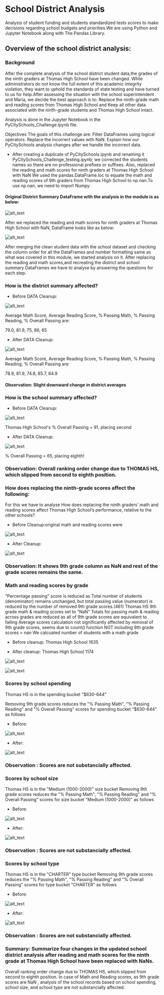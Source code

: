 # School District Analysis
Analysis of student funding and students standardized tests scores to make decisions regarding school budgets and priorities.We are using Python and Jupyter Notebook along with The Pandas Library. 

## Overview of the school district analysis: 
### Background
After the complete analysis of the school district student data,the grades of the ninth graders at Thomas High School have been changed. While administrators do not know the full extent of this academic integrity violation, they want to uphold the standards of state testing and have turned to us for help.After assessing the situation with the school superintendent and Maria, we decide the best approach is to:
Replace the ninth-grade math and reading scores from Thomas High School and Keep all other data associated with the ninth-grade students and Thomas High School intact.

Analysis is done in the Jupyter Notebook in the PyCitySchools_Challenge.ipynb file.

Objectives
The goals of this challenge are:
Filter DataFrames using logical operators.
Replace the incorrect values with NaN.
Explain how our PyCitySchools analysis changes after we handle the incorrect data.

- After creating a duplicate of PyCitySchools.ipynb and renaming it PyCitySchools_Challenge_testing.ipynb; we corrected the students names so there are no professional prefixes or suffixes.
Also, replaced the reading and math scores for ninth graders at Thomas High School with NaN
We used the pandas.DataFrame.loc to equate the math and reading scores of 9th graders from Thomas High School to np.nan.To use np.nan, we need to import Numpy.

#### Original District Summary DataFrame with the analysis in the module is as below:

![alt_text](https://github.com/RGK73/School_District_Analysis/blob/main/PNGs/Original%20Student%20Data.png)

After we replaced the reading and math scores for ninth graders at Thomas High School with NaN, DataFrame looks like as below:

![alt_text](https://github.com/RGK73/School_District_Analysis/blob/main/PNGs/Clean%20Student%20Data_NaN.png)

After merging the clean student data with the school dataset and checking the column order for all the DataFrames and number formatting same as what was covered in this module, we started analysis on it.
After replacing the reading and math scores,and recreating the district and school summary DataFrames we have to analyse by answering the questions for each step.


### How is the district summary affected?

- Before DATA Cleanup:

![alt_text](https://github.com/RGK73/School_District_Analysis/blob/main/PNGs/Initial%20District%20Summary.png)

Average Math Score, Average Reading Score, % Passing Math, % Passing Reading, % Overall Passing are:

79.0, 81.9, 75, 86, 65

- After DATA Cleanup:

![alt_text](https://github.com/RGK73/School_District_Analysis/blob/main/PNGs/District%20Summary%20After%209th%20grade%20NaN.png)

Average Math Score, Average Reading Score, % Passing Math, % Passing Reading, % Overall Passing are:

78.9, 81.9, 74.8, 85.7, 64.9

#### Observation: Slight downward change in district averages

### How is the school summary affected?

- Before DATA Cleanup: 

![alt_text](https://github.com/RGK73/School_District_Analysis/blob/main/PNGs/original%20school%20listings%20by%20performance.png)

Thomas High School's % Overall Passing = 91, placing second
- After DATA Cleanup:

![alt_text](https://github.com/RGK73/School_District_Analysis/blob/main/PNGs/Top%20Schools%20after%20NaN.png)

 % Overall Passing = 65, placing eighth!

### Observation: Overall ranking order change due to THOMAS HS, which slipped from second to eighth position.

### How does replacing the ninth-grade scores affect the following:

For this we have to analyse How does replacing the ninth graders’ math and reading scores affect Thomas High School’s performance, relative to the other schools?

- Before Cleanup:original math and reading scores were

![alt_text](https://github.com/RGK73/School_District_Analysis/blob/main/PNGs/Math%20and%20Reading%20scores_original.png)

- After Cleanup:

![alt_text](https://github.com/RGK73/School_District_Analysis/blob/main/PNGs/Math%20and%20Reading%20scores%20after%20NaN.png)

### Observation: It shows 9th grade column as NaN and rest of the grade scores remains the same.

### Math and reading scores by grade
"Percentage passing" score is reduced as Total number of students (denominator) remains unchanged, but total passing value (numerator) is reduced by the number of removed 9th grade scores.(461)
Thomas HS 9th grade math & reading scores set to "NaN"
Totals for passing math & reading across grades are reduced as all of 9th grade scores are equivalent to failing
Average scores calculation not significantly affected by removal of 9th grade scores, seems due to count() function NOT including 9th grade scores = nan
We calcuated number of students with a math grade
- Before cleanup: Thomas High School       1635

- After cleanup: Thomas High School       1174

![alt_text](https://github.com/RGK73/School_District_Analysis/blob/main/PNGs/School%20Summary%20before%20academic%20integrity%20violation.png)

![alt_text](https://github.com/RGK73/School_District_Analysis/blob/main/PNGs/School%20Summary%20After%20NaN.png)

### Scores by school spending

Thomas HS is in the spending bucket "$630-644"

Removing 9th grade scores reduces the "% Passing Math", "% Passing Reading" and "% Overall Passing" scores for spending bucket "$630-644" as follows

- Before: 

![alt_text](https://github.com/RGK73/School_District_Analysis/blob/main/PNGs/Spending%20Ranges%20per%20student_original.png)

- After: 

![alt_text](https://github.com/RGK73/School_District_Analysis/blob/main/PNGs/Scores%20by%20School%20Spending_NaN.png)

### Observation : Scores are not substancially affected.

### Scores by school size

Thomas HS is in the "Medium (1000-2000)" size bucket
Removing 9th grade scores reduces the "% Passing Math", "% Passing Reading" and "% Overall Passing" scores for size bucket "Medium (1000-2000)" as follows
- Before:

![alt_text](https://github.com/RGK73/School_District_Analysis/blob/main/PNGs/Performance%20by%20school%20size_original.png)

- After: 

![alt_text](https://github.com/RGK73/School_District_Analysis/blob/main/PNGs/Scores%20by%20School%20Size_NaN.png)

### Observation : Scores are not substancially affected.

### Scores by school type

Thomas HS is in the "CHARTER" type bucket
Removing 9th grade scores reduces the "% Passing Math", "% Passing Reading" and "% Overall Passing" scores for type bucket "CHARTER" as follows
- Before:

![alt_text](https://github.com/RGK73/School_District_Analysis/blob/main/PNGs/Performance%20by%20school%20type_original.png)

- After: 

![alt_text](https://github.com/RGK73/School_District_Analysis/blob/main/PNGs/Scores%20by%20School%20Type_NaN.png)

### Observation : Scores are not substancially affected.

### Summary: Summarize four changes in the updated school district analysis after reading and math scores for the ninth grade at Thomas High School have been replaced with NaNs.
Overall ranking order change due to THOMAS HS, which slipped from second to eighth position. In case of Math and Reading scores, as 9th grade scores are NaN , analysis of the school records based on school spending, school size, and school type are not substancially affected.

